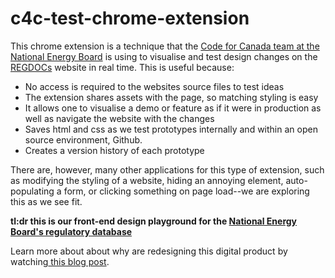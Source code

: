# c4c-test-chrome-extension 

<p>This chrome extension is a technique that the <a href="https://medium.com/code-for-canada/meet-the-2019-code-for-canada-fellows-6291c60a32ef">Code for Canada team at the National Energy Board</a> is using to visualise and test design changes on the <a href="https://apps.neb-one.gc.ca/REGDOCS/">REGDOCs</a> website in real time. This is useful because: </p>

<ul>
 <li>No access is required to the websites source files to test ideas</li>
 <li>The extension shares assets with the page, so matching styling is easy</li>
 <li>It allows one to visualise a demo or feature as if it were in production as well as navigate the website with the changes</li>
 <li>Saves html and css as we test prototypes internally and within an open source environment,  Github.</li>
 <li>Creates a version history of each prototype</li>
 </ul>

<p>There are, however, many other applications for this type of extension, such as modifying the styling of a website, hiding an annoying element, auto-populating a form, or clicking something on page load--we are exploring this as we see fit.</p>
 
<p><strong>tl:dr this is our front-end design playground for the <a href="https://apps.neb-one.gc.ca/REGDOCS/">National Energy Board's regulatory database</a></strong></p>

<p>Learn more about about why are redesigning this digital product by watching<a href="https://www.youtube.com/watch?v=ymCTBJWSkE8> this video</a>.</p>
 
<p>Several key lines of code were inspired by<a href="https://blog.lateral.io/2016/04/create-chrome-extension-modify-websites-html-css/"> this blog post</a>.</p>


